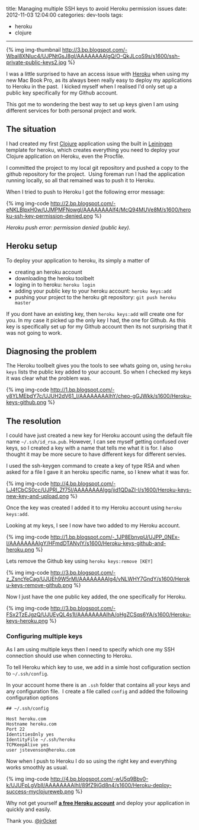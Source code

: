 title: Managing multiple SSH keys to avoid Heroku permission issues
date: 2012-11-03 12:04:00
categories: dev-tools
tags: 
- heroku
- clojure 
---

{% img img-thumbnail http://3.bp.blogspot.com/-WbaI8XNIuc4/UJPNtGsJ8gI/AAAAAAAAIgQ/O-QkJLcoS9s/s1600/ssh-private-public-keys2.jpg %} 

I was a little surprised to have an access issue with [Heroku](http://www.heroku.com/) when using my new Mac Book Pro, as its always been really easy to deploy my applications to Heroku in the past.&nbsp; I kicked myself when I realised I'd only set up a public key specifically for my Github account.

This got me to wondering the best way to set up keys given I am using different services for both personal project and work. 

<!-- more -->

## The situation

I had created my first [Clojure](http://clojure.org/) application using the built in [Leiningen](http://leiningen.org/) template for heroku, which creates everything you need to deploy your Clojure application on Heroku, even the Procfile.

I committed the project to my local git repository and pushed a copy to the github repository for the project.&nbsp; Using foreman run I had the application running locally, so all that remained was to push it to Heroku.

When I tried to push to Heroku I got the following error message: 

{% img img-code http://2.bp.blogspot.com/-eNKLBlpxH0w/UJMPMFNowgI/AAAAAAAAIf4/McQ94MUVe8M/s1600/heroku-ssh-key-permission-denied.png %} 

_Heroku push error: permission denied (public key)._

## Heroku setup 

To deploy your application to heroku, its simply a matter of
*   creating an heroku account
*   downloading the heroku toolbelt
*   loging in to heroku: `heroku login`
*   adding your public key to your heroku account: `heroku keys:add`
*   pushing your project to the heroku git repository: `git push heroku master`

If you dont have an existing key, then `heroku keys:add` will create one for you.  In my case it picked up the only key I had, the one for Github.  As this key is specifically set up for my Github account then its not surprising that it was not going to work.

## Diagnosing the problem 

The Heroku toolbelt gives you the tools to see whats going on, using `heroku keys` lists the public key added to your account.  So when I checked my keys it was clear what the problem was.

{% img img-code http://1.bp.blogspot.com/-y8YLMEbdY7c/UJUH2dV61_I/AAAAAAAAIhY/cheo-gGJWkk/s1600/Heroku-keys-github.png %}

## The resolution

I could have just created a new key for Heroku account using the default file name `~/.ssh/id_rsa.pub`.  However, I can see myself getting confused over keys, so I created a key with a name that tells me what it is for.  I also thought it may be more secure to have different keys for different servies.

I used the ssh-keygen command to create a key of type RSA and when asked for a file I gave it an heroku specific name, so I knew what it was for.

{% img img-code http://4.bp.blogspot.com/-LJ4fCbCS0cc/UJPRl_Zf75I/AAAAAAAAIgg/jid1QDaZI-I/s1600/Heroku-keys-new-key-and-upload.png %} 

Once the key was created I added it to my Heroku account using `heroku keys:add`. 

Looking at my keys, I see I now have two added to my Heroku account.

{% img img-code http://1.bp.blogspot.com/-_1JP8EbnvpU/UJPP_0NEx-I/AAAAAAAAIgY/HFmdDTANylY/s1600/Heroku-keys-github-and-heroku.png %}

Lets remove the Github key using `heroku keys:remove [KEY]`

{% img img-code http://3.bp.blogspot.com/-z_ZsncYeCag/UJUEh9W5rMI/AAAAAAAAIg4/vNLWHY7GndY/s1600/Heroku-keys-remove-github.png %}

Now I just have the one public key added, the one specifically for Heroku.

{% img img-code http://3.bp.blogspot.com/-FSx2TzEJgzQ/UJUEyQL4s1I/AAAAAAAAIhA/oHgZCSqs6YA/s1600/Heroku-keys-heroku.png %} 

### Configuring multiple keys

As I am using multiple keys then I need to specify which one my SSH connection should use when connecting to Heroku.

To tell Heroku which key to use, we add in a simle host cofiguration section to `~/.ssh/config`.

In your account home there is an `.ssh` folder that contains all your keys and any configuration file.&nbsp; I create a file called `config` and added the following configuration options

    ## ~/.ssh/config

    Host heroku.com
    Hostname heroku.com
    Port 22
    IdentitiesOnly yes
    IdentityFile ~/.ssh/heroku
    TCPKeepAlive yes
    user jstevenson@heroku.com

Now when I push to Heroku I do so using the right key and everything works smoothly as usual.

{% img img-code http://4.bp.blogspot.com/-wU5q9Bbv0-k/UJUFpLgVbII/AAAAAAAAIhI/89fZ9iGd8n4/s1600/Heroku-deploy-success-myclojureweb.png %}

Why not get yourself **[a free Heroku account](https://www.heroku.com)** and deploy your application in quickly and easily.

Thank you.
[@jr0cket](https://twitter.com/jr0cket)
